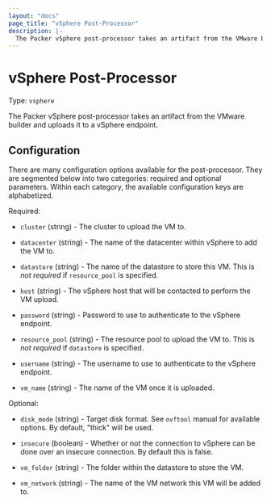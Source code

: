 ```yaml
---
layout: "docs"
page_title: "vSphere Post-Processor"
description: |-
  The Packer vSphere post-processor takes an artifact from the VMware builder and uploads it to a vSphere endpoint.
---
```


# vSphere Post-Processor

Type: `vsphere`

The Packer vSphere post-processor takes an artifact from the VMware builder
and uploads it to a vSphere endpoint.

## Configuration

There are many configuration options available for the post-processor. They are
segmented below into two categories: required and optional parameters. Within
each category, the available configuration keys are alphabetized.

Required:

* `cluster` (string) - The cluster to upload the VM to.

* `datacenter` (string) - The name of the datacenter within vSphere to
  add the VM to.

* `datastore` (string) - The name of the datastore to store this VM.
  This is _not required_ if `resource_pool` is specified.

* `host` (string) - The vSphere host that will be contacted to perform
  the VM upload.

* `password` (string) - Password to use to authenticate to the vSphere
  endpoint.

* `resource_pool` (string) - The resource pool to upload the VM to.
  This is _not required_ if `datastore` is specified.

* `username` (string) - The username to use to authenticate to the vSphere
  endpoint.

* `vm_name` (string) - The name of the VM once it is uploaded.

Optional:

* `disk_mode` (string) - Target disk format. See `ovftool` manual for
  available options. By default, "thick" will be used.

* `insecure` (boolean) - Whether or not the connection to vSphere can be done
  over an insecure connection. By default this is false.

* `vm_folder` (string) - The folder within the datastore to store the VM.

* `vm_network` (string) - The name of the VM network this VM will be
  added to.
